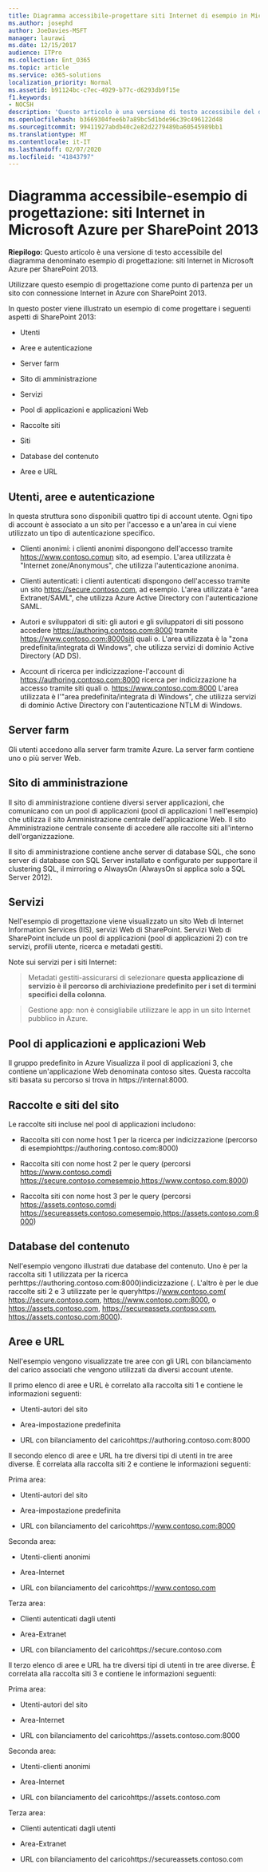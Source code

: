 ```yaml
---
title: Diagramma accessibile-progettare siti Internet di esempio in Microsoft Azure per SharePoint 2013
ms.author: josephd
author: JoeDavies-MSFT
manager: laurawi
ms.date: 12/15/2017
audience: ITPro
ms.collection: Ent_O365
ms.topic: article
ms.service: o365-solutions
localization_priority: Normal
ms.assetid: b91124bc-c7ec-4929-b77c-d6293db9f15e
f1.keywords:
- NOCSH
description: 'Questo articolo è una versione di testo accessibile del diagramma denominato esempio di progettazione: siti Internet in Microsoft Azure per SharePoint 2013.'
ms.openlocfilehash: b3669304fee6b7a89bc5d1bde96c39c496122d48
ms.sourcegitcommit: 99411927abdb40c2e82d2279489ba60545989bb1
ms.translationtype: MT
ms.contentlocale: it-IT
ms.lasthandoff: 02/07/2020
ms.locfileid: "41843797"
---
```

# <a name="accessible-diagram---design-sample-internet-sites-in-microsoft-azure-for-sharepoint-2013"></a>Diagramma accessibile-esempio di progettazione: siti Internet in Microsoft Azure per SharePoint 2013

**Riepilogo:** Questo articolo è una versione di testo accessibile del diagramma denominato esempio di progettazione: siti Internet in Microsoft Azure per SharePoint 2013.
  
Utilizzare questo esempio di progettazione come punto di partenza per un sito con connessione Internet in Azure con SharePoint 2013.
  
In questo poster viene illustrato un esempio di come progettare i seguenti aspetti di SharePoint 2013:
  
- Utenti
    
- Aree e autenticazione
    
- Server farm
    
- Sito di amministrazione
    
- Servizi
    
- Pool di applicazioni e applicazioni Web
    
- Raccolte siti
    
- Siti
    
- Database del contenuto
    
- Aree e URL
    
## <a name="users-zones-and-authentication"></a>Utenti, aree e autenticazione

In questa struttura sono disponibili quattro tipi di account utente. Ogni tipo di account è associato a un sito per l'accesso e a un'area in cui viene utilizzato un tipo di autenticazione specifico. 
  
- Clienti anonimi: i clienti anonimi dispongono dell'accesso tramite https://www.contoso.comun sito, ad esempio. L'area utilizzata è "Internet zone/Anonymous", che utilizza l'autenticazione anonima.
    
- Clienti autenticati: i clienti autenticati dispongono dell'accesso tramite un sito https://secure.contoso.com, ad esempio. L'area utilizzata è "area Extranet/SAML", che utilizza Azure Active Directory con l'autenticazione SAML.
    
- Autori e sviluppatori di siti: gli autori e gli sviluppatori di siti possono accedere https://authoring.contoso.com:8000 tramite https://www.contoso.com:8000siti quali o. L'area utilizzata è la "zona predefinita/integrata di Windows", che utilizza servizi di dominio Active Directory (AD DS).
    
- Account di ricerca per indicizzazione-l'account di https://authoring.contoso.com:8000 ricerca per indicizzazione ha accesso tramite siti quali o. https://www.contoso.com:8000 L'area utilizzata è l'"area predefinita/integrata di Windows", che utilizza servizi di dominio Active Directory con l'autenticazione NTLM di Windows.
    
## <a name="server-farm"></a>Server farm

Gli utenti accedono alla server farm tramite Azure. La server farm contiene uno o più server Web.
  
## <a name="administration-site"></a>Sito di amministrazione

Il sito di amministrazione contiene diversi server applicazioni, che comunicano con un pool di applicazioni (pool di applicazioni 1 nell'esempio) che utilizza il sito Amministrazione centrale dell'applicazione Web. Il sito Amministrazione centrale consente di accedere alle raccolte siti all'interno dell'organizzazione.
  
Il sito di amministrazione contiene anche server di database SQL, che sono server di database con SQL Server installato e configurato per supportare il clustering SQL, il mirroring o AlwaysOn (AlwaysOn si applica solo a SQL Server 2012).
  
## <a name="services"></a>Servizi

Nell'esempio di progettazione viene visualizzato un sito Web di Internet Information Services (IIS), servizi Web di SharePoint. Servizi Web di SharePoint include un pool di applicazioni (pool di applicazioni 2) con tre servizi, profili utente, ricerca e metadati gestiti.
  
Note sui servizi per i siti Internet:
  
> Metadati gestiti-assicurarsi di selezionare **questa applicazione di servizio è il percorso di archiviazione predefinito per i set di termini specifici della colonna**.
    
> Gestione app: non è consigliabile utilizzare le app in un sito Internet pubblico in Azure.
    
## <a name="application-pools-and-web-applications"></a>Pool di applicazioni e applicazioni Web

Il gruppo predefinito in Azure Visualizza il pool di applicazioni 3, che contiene un'applicazione Web denominata contoso sites. Questa raccolta siti basata su percorso si trova in https://internal:8000.
  
## <a name="site-collections-and-sites"></a>Raccolte e siti del sito

Le raccolte siti incluse nel pool di applicazioni includono:
  
- Raccolta siti con nome host 1 per la ricerca per indicizzazione (percorso di esempiohttps://authoring.contoso.com:8000)
    
- Raccolta siti con nome host 2 per le query (percorsi https://www.contoso.comdi https://secure.contoso.comesempio,https://www.contoso.com:8000)
    
- Raccolta siti con nome host 3 per le query (percorsi https://assets.contoso.comdi https://secureassets.contoso.comesempio,https://assets.contoso.com:8000)
    
## <a name="content-databases"></a>Database del contenuto

Nell'esempio vengono illustrati due database del contenuto. Uno è per la raccolta siti 1 utilizzata per la ricerca perhttps://authoring.contoso.com:8000)indicizzazione (. L'altro è per le due raccolte siti 2 e 3 utilizzate per le queryhttps://www.contoso.com( https://secure.contoso.com, https://www.contoso.com:8000, o https://assets.contoso.com, https://secureassets.contoso.com, https://assets.contoso.com:8000).
  
## <a name="zones-and-urls"></a>Aree e URL

Nell'esempio vengono visualizzate tre aree con gli URL con bilanciamento del carico associati che vengono utilizzati da diversi account utente. 
  
Il primo elenco di aree e URL è correlato alla raccolta siti 1 e contiene le informazioni seguenti:
  
- Utenti-autori del sito
    
- Area-impostazione predefinita
    
- URL con bilanciamento del caricohttps://authoring.contoso.com:8000
    
Il secondo elenco di aree e URL ha tre diversi tipi di utenti in tre aree diverse. È correlata alla raccolta siti 2 e contiene le informazioni seguenti:
  
Prima area:
  
- Utenti-autori del sito
    
- Area-impostazione predefinita
    
- URL con bilanciamento del caricohttps://www.contoso.com:8000
    
Seconda area:
  
- Utenti-clienti anonimi
    
- Area-Internet
    
- URL con bilanciamento del caricohttps://www.contoso.com
    
Terza area:
  
- Clienti autenticati dagli utenti
    
- Area-Extranet
    
- URL con bilanciamento del caricohttps://secure.contoso.com
    
Il terzo elenco di aree e URL ha tre diversi tipi di utenti in tre aree diverse. È correlata alla raccolta siti 3 e contiene le informazioni seguenti:
  
Prima area:
  
- Utenti-autori del sito
    
- Area-Internet
    
- URL con bilanciamento del caricohttps://assets.contoso.com:8000
    
Seconda area:
  
- Utenti-clienti anonimi
    
- Area-Internet
    
- URL con bilanciamento del caricohttps://assets.contoso.com
    
Terza area:
  
- Clienti autenticati dagli utenti
    
- Area-Extranet
    
- URL con bilanciamento del caricohttps://secureassets.contoso.com
    

